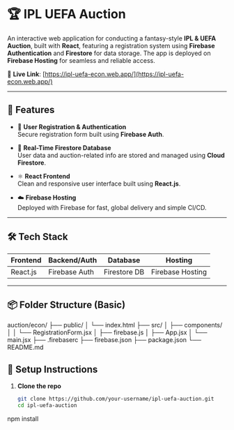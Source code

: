 # 🏆 IPL UEFA Auction

An interactive web application for conducting a fantasy-style **IPL & UEFA Auction**, built with **React**, featuring a registration system using **Firebase Authentication** and **Firestore** for data storage. The app is deployed on **Firebase Hosting** for seamless and reliable access.

🔗 **Live Link**: [https://ipl-uefa-econ.web.app/](https://ipl-uefa-econ.web.app/)

---

## 🚀 Features

- 🔐 **User Registration & Authentication**  
  Secure registration form built using **Firebase Auth**.

- 📄 **Real-Time Firestore Database**  
  User data and auction-related info are stored and managed using **Cloud Firestore**.

- ⚛️ **React Frontend**  
  Clean and responsive user interface built using **React.js**.

- ☁️ **Firebase Hosting**  
  Deployed with Firebase for fast, global delivery and simple CI/CD.

---

## 🛠️ Tech Stack

| Frontend     | Backend/Auth       | Database       | Hosting         |
|--------------|--------------------|----------------|-----------------|
| React.js     | Firebase Auth       | Firestore DB   | Firebase Hosting |

---

## 📦 Folder Structure (Basic)

auction/econ/
├── public/
│ └── index.html
├── src/
│ ├── components/
│ │ └── RegistrationForm.jsx
│ ├── firebase.js
│ ├── App.jsx
│ └── main.jsx
├── .firebaserc
├── firebase.json
├── package.json
└── README.md
## 📝 Setup Instructions

1. **Clone the repo**  
   ```bash
   git clone https://github.com/your-username/ipl-uefa-auction.git
   cd ipl-uefa-auction

npm install
